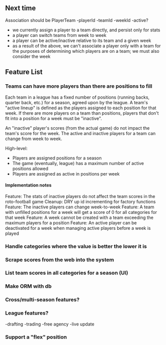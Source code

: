 ## Next time

Association should be PlayerTeam
-playerId
-teamId
-weekId
-active?

- we currently assign a player to a team directly, and persist only for stats
- a player can switch teams from week to week
- a player can be active/inactive relative to its team and a given week
- as a result of the above, we can't associate a player only with a team for the purposes of determining which players are on a team; we must also consider the week

## Feature List

### Teams can have more players than there are positions to fill

Each team in a league has a fixed number of positions (running backs, quarter back, etc.) for a season, agreed upon by the league. A team's "active lineup" is defined as the players assigned to each position for that week. If there are more players on a team than positions, players that don't fit into a position for a week must be "inactive".

An "inactive" player's scores (from the actual game) do not impact the team's score for the week.  The active and inactive players for a team can change from week to week.

High-level:
* Players are assigned positions for a season
* The game (eventually, league) has a maximum number of active positions allowed
* Players are assigned as active in positions per week

#### Implementation notes

Feature: The stats of inactive players do not affect the team scores in the roto-football game
Cleanup: DRY up id incrementing for factory functions
Feature: The inactive players can change week-to-week
Feature: A team with unfilled positions for a week will get a score of 0 for all categories for that week
Feature: A week cannot be created with a team exceeding the maximum players for a position
Feature: An active player can be deactivated for a week when managing active players before a week is played

### Handle categories where the value is better the lower it is

### Scrape scores from the web into the system

### List team scores in all categories for a season (UI)

### Make ORM with db

### Cross/multi-season features?

### League features?

-drafting
-trading
-free agency
-live update

### Support a "flex" position
